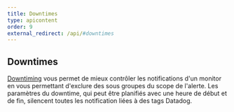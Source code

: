 ```yaml
---
title: Downtimes
type: apicontent
order: 9
external_redirect: /api/#downtimes
---
```

## Downtimes
[Downtiming](/monitors/downtimes) vous permet de mieux contrôler les notifications d'un monitor en vous permettant d'exclure des sous groupes du scope de l'alerte. Les paramètres du downtime, qui peut être planifiés avec une heure de début et de fin, silencent toutes les notification liées à des tags Datadog.
